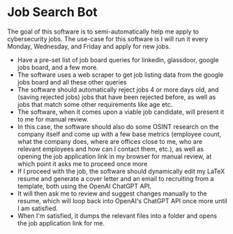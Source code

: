 # Job Search Bot

The goal of this software is to semi-automatically help me apply to cybersecurity jobs. The use-case for this software is I will run it every Monday, Wednesday, and Friday and apply for new jobs.

- Have a pre-set list of job board queries for linkedin, glassdoor, google jobs board, and a few more. 
- The software uses a web scraper to get job listing data from the google jobs board and all these other queries
- The software should automatically reject jobs 4 or more days old, and (saving rejected jobs) jobs that have been rejected before, as well as jobs that match some other requirements like age etc. 
- The software, when it comes upon a viable job candidate, will present it to me for manual review. 
- In this case, the software should also do some OSINT research on the company itself and come up with a few base metrics (employee count, what the company does, where are offices close to me, who are relevant employees and how can I contact them, etc.), as well as opening the job application link in my browser for manual review, at which point it asks me to proceed once more
- If I proceed with the job, the software should dynamically edit my LaTeX resume and generate a cover letter and an email to recruiting from a template, both using the OpenAI ChatGPT API. 
- It will then ask me to review and suggest changes manually to the resume, which will loop back into OpenAI's ChatGPT API once more until I am satisfied.
- When I'm satisfied, it dumps the relevant files into a folder and opens the job application link for me.
